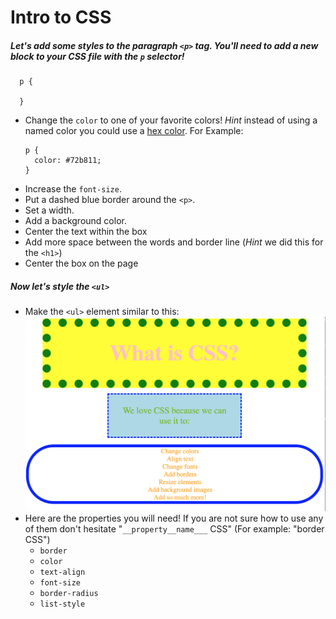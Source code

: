 # Intro to CSS

##### Let's add some styles to the paragraph `<p>` tag. You'll need to add a new block to your CSS file with the `p` selector!
 
      p {

      }
 
  - Change the `color` to one of your favorite colors! *Hint* instead of using a named color you could use a [hex color](https://www.google.com/search?q=hex+color+picker&oq=hex+colo&aqs=chrome.0.0l2j69i57j0l2j69i60.1591j0j4&sourceid=chrome&ie=UTF-8). For Example:
      ```
      p {
        color: #72b811;
      }
      ```
  - Increase the `font-size`.
  - Put a dashed blue border around the `<p>`.
  - Set a width.
  - Add a background color.
  - Center the text within the box
  - Add more space between the words and border line (*Hint* we did this for the `<h1>`)
  - Center the box on the page

##### Now let's style the `<ul>`
  - Make the `<ul>` element similar to this:
    ![ul](pic.png)
  - Here are the properties you will need! If you are not sure how to use any of them don't hesitate "`__property__name___` CSS" (For example: "border CSS")
      - `border`
      - `color`
      - `text-align`
      - `font-size`
      - `border-radius`
      - `list-style`



